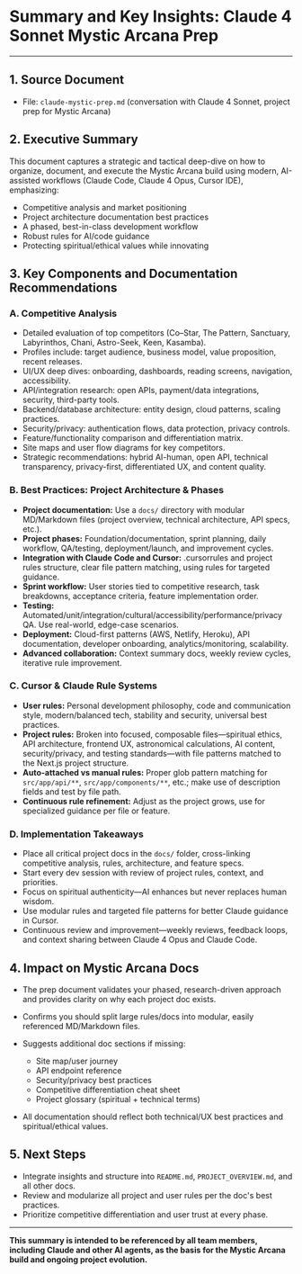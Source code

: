 # Summary and Key Insights: Claude 4 Sonnet Mystic Arcana Prep

---

## 1. Source Document

- File: `claude-mystic-prep.md` (conversation with Claude 4 Sonnet, project prep for Mystic Arcana)

## 2. Executive Summary

This document captures a strategic and tactical deep-dive on how to organize, document, and execute the Mystic Arcana build using modern, AI-assisted workflows (Claude Code, Claude 4 Opus, Cursor IDE), emphasizing:

- Competitive analysis and market positioning
- Project architecture documentation best practices
- A phased, best-in-class development workflow
- Robust rules for AI/code guidance
- Protecting spiritual/ethical values while innovating

## 3. Key Components and Documentation Recommendations

### A. Competitive Analysis

- Detailed evaluation of top competitors (Co–Star, The Pattern, Sanctuary, Labyrinthos, Chani, Astro-Seek, Keen, Kasamba).
- Profiles include: target audience, business model, value proposition, recent releases.
- UI/UX deep dives: onboarding, dashboards, reading screens, navigation, accessibility.
- API/integration research: open APIs, payment/data integrations, security, third-party tools.
- Backend/database architecture: entity design, cloud patterns, scaling practices.
- Security/privacy: authentication flows, data protection, privacy controls.
- Feature/functionality comparison and differentiation matrix.
- Site maps and user flow diagrams for key competitors.
- Strategic recommendations: hybrid AI-human, open API, technical transparency, privacy-first, differentiated UX, and content quality.

### B. Best Practices: Project Architecture & Phases

- **Project documentation:** Use a `docs/` directory with modular MD/Markdown files (project overview, technical architecture, API specs, etc.).
- **Project phases:** Foundation/documentation, sprint planning, daily workflow, QA/testing, deployment/launch, and improvement cycles.
- **Integration with Claude Code and Cursor:** .cursorrules and project rules structure, clear file pattern matching, using rules for targeted guidance.
- **Sprint workflow:** User stories tied to competitive research, task breakdowns, acceptance criteria, feature implementation order.
- **Testing:** Automated/unit/integration/cultural/accessibility/performance/privacy QA. Use real-world, edge-case scenarios.
- **Deployment:** Cloud-first patterns (AWS, Netlify, Heroku), API documentation, developer onboarding, analytics/monitoring, scalability.
- **Advanced collaboration:** Context summary docs, weekly review cycles, iterative rule improvement.

### C. Cursor & Claude Rule Systems

- **User rules:** Personal development philosophy, code and communication style, modern/balanced tech, stability and security, universal best practices.
- **Project rules:** Broken into focused, composable files—spiritual ethics, API architecture, frontend UX, astronomical calculations, AI content, security/privacy, and testing standards—with file patterns matched to the Next.js project structure.
- **Auto-attached vs manual rules:** Proper glob pattern matching for `src/app/api/**`, `src/app/components/**`, etc.; make use of description fields and test by file path.
- **Continuous rule refinement:** Adjust as the project grows, use for specialized guidance per file or feature.

### D. Implementation Takeaways

- Place all critical project docs in the `docs/` folder, cross-linking competitive analysis, rules, architecture, and feature specs.
- Start every dev session with review of project rules, context, and priorities.
- Focus on spiritual authenticity—AI enhances but never replaces human wisdom.
- Use modular rules and targeted file patterns for better Claude guidance in Cursor.
- Continuous review and improvement—weekly reviews, feedback loops, and context sharing between Claude 4 Opus and Claude Code.

## 4. Impact on Mystic Arcana Docs

- The prep document validates your phased, research-driven approach and provides clarity on why each project doc exists.
- Confirms you should split large rules/docs into modular, easily referenced MD/Markdown files.
- Suggests additional doc sections if missing:
  - Site map/user journey
  - API endpoint reference
  - Security/privacy best practices
  - Competitive differentiation cheat sheet
  - Project glossary (spiritual + technical terms)

- All documentation should reflect both technical/UX best practices and spiritual/ethical values.

## 5. Next Steps

- Integrate insights and structure into `README.md`, `PROJECT_OVERVIEW.md`, and all other docs.
- Review and modularize all project and user rules per the doc's best practices.
- Prioritize competitive differentiation and user trust at every phase.

---

**This summary is intended to be referenced by all team members, including Claude and other AI agents, as the basis for the Mystic Arcana build and ongoing project evolution.**
